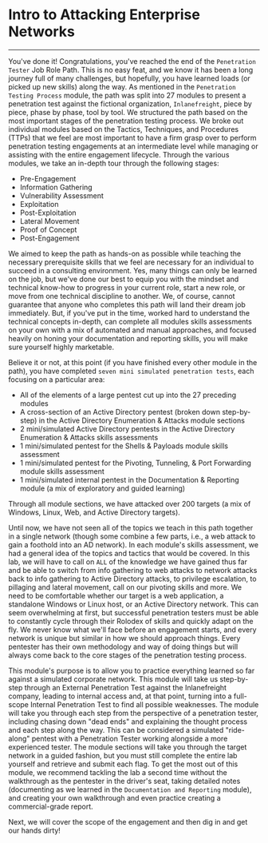 
<h1>Intro to Attacking Enterprise Networks</h1>
<hr/>
<p>You've done it! Congratulations, you've reached the end of the <code>Penetration Tester</code> Job Role Path. This is no easy feat, and we know it has been a long journey full of many challenges, but hopefully, you have learned loads (or picked up new skills) along the way. As mentioned in the <code>Penetration Testing Process</code> module, the path was split into 27 modules to present a penetration test against the fictional organization, <code>Inlanefreight</code>, piece by piece, phase by phase, tool by tool. We structured the path based on the most important stages of the penetration testing process. We broke out individual modules based on the Tactics, Techniques, and Procedures (TTPs) that we feel are most important to have a firm grasp over to perform penetration testing engagements at an intermediate level while managing or assisting with the entire engagement lifecycle. Through the various modules, we take an in-depth tour through the following stages:</p>
<ul>
<li>Pre-Engagement</li>
<li>Information Gathering</li>
<li>Vulnerability Assessment</li>
<li>Exploitation</li>
<li>Post-Exploitation</li>
<li>Lateral Movement</li>
<li>Proof of Concept</li>
<li>Post-Engagement</li>
</ul>
<p>We aimed to keep the path as hands-on as possible while teaching the necessary prerequisite skills that we feel are necessary for an individual to succeed in a consulting environment. Yes, many things can only be learned on the job, but we've done our best to equip you with the mindset and technical know-how to progress in your current role, start a new role, or move from one technical discipline to another. We, of course, cannot guarantee that anyone who completes this path will land their dream job immediately. But, if you've put in the time, worked hard to understand the technical concepts in-depth, can complete all modules skills assessments on your own with a mix of automated and manual approaches, and focused heavily on honing your documentation and reporting skills, you will make sure yourself highly marketable.</p>
<p>Believe it or not, at this point (if you have finished every other module in the path), you have completed <code>seven mini simulated penetration tests</code>,  each focusing on a particular area:</p>
<ul>
<li>All of the elements of a large pentest cut up into the 27 preceding modules</li>
<li>A cross-section of an Active Directory pentest (broken down step-by-step) in the Active Directory Enumeration &amp; Attacks module sections</li>
<li>2 mini/simulated Active Directory pentests in the Active Directory Enumeration &amp; Attacks skills assessments</li>
<li>1 mini/simulated  pentest for the Shells &amp; Payloads module skills assessment</li>
<li>1 mini/simulated pentest for the Pivoting, Tunneling, &amp; Port Forwarding module skills assessment</li>
<li>1 mini/simulated internal pentest in the Documentation &amp; Reporting module (a mix of exploratory and guided learning)</li>
</ul>
<p>Through all module sections, we have attacked over 200 targets (a mix of Windows, Linux, Web, and Active Directory targets).</p>
<p>Until now, we have not seen all of the topics we teach in this path together in a single network (though some combine a few parts, i.e., a web attack to gain a foothold into an AD network). In each module's skills assessment, we had a general idea of the topics and tactics that would be covered. In this lab, we will have to call on <code>ALL</code> of the knowledge we have gained thus far and be able to switch from info gathering to web attacks to network attacks back to info gathering to Active Directory attacks, to privilege escalation, to pillaging and lateral movement, call on our pivoting skills and more. We need to be comfortable whether our target is a web application, a standalone Windows or Linux host, or an Active Directory network. This can seem overwhelming at first, but successful penetration testers must be able to constantly cycle through their Rolodex of skills and quickly adapt on the fly. We never know what we'll face before an engagement starts, and every network is unique but similar in how we should approach things. Every pentester has their own methodology and way of doing things but will always come back to the core stages of the penetration testing process.</p>
<p>This module's purpose is to allow you to practice everything learned so far against a simulated corporate network. This module will take us step-by-step through an External Penetration Test against the Inlanefreight company, leading to internal access and, at that point, turning into a full-scope Internal Penetration Test to find all possible weaknesses. The module will take you through each step from the perspective of a penetration tester, including chasing down "dead ends" and explaining the thought process and each step along the way. This can be considered a simulated "ride-along" pentest with a Penetration Tester working alongside a more experienced tester. The module sections will take you through the target network in a guided fashion, but you must still complete the entire lab yourself and retrieve and submit each flag. To get the most out of this module, we recommend tackling the lab a second time without the walkthrough as the pentester in the driver's seat, taking detailed notes (documenting as we learned in the <code>Documentation and Reporting</code> module), and creating your own walkthrough and even practice creating a commercial-grade report.</p>
<p>Next, we will cover the scope of the engagement and then dig in and get our hands dirty!</p>
